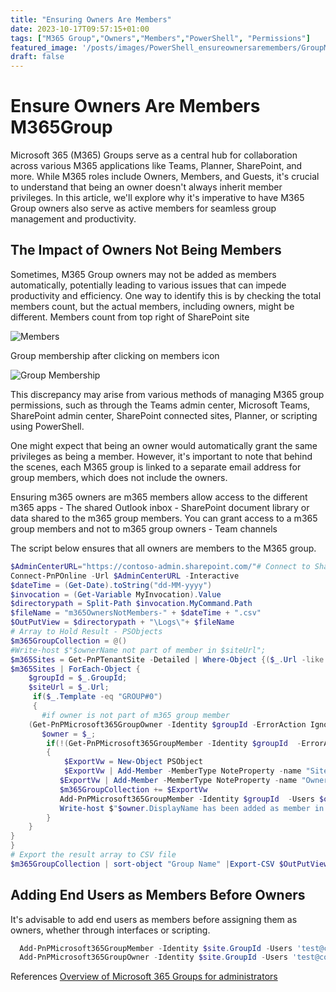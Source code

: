 ```yaml
---
title: "Ensuring Owners Are Members"
date: 2023-10-17T09:57:15+01:00
tags: ["M365 Group","Owners","Members","PowerShell", "Permissions"]
featured_image: '/posts/images/PowerShell_ensureownersaremembers/GroupMembership.png'
draft: false
---
```


# Ensure Owners Are Members M365Group

Microsoft 365 (M365) Groups serve as a central hub for collaboration across various M365 applications like Teams, Planner, SharePoint, and more. While M365 roles include Owners, Members, and Guests, it's crucial to understand that being an owner doesn't always inherit member privileges. In this article, we'll explore why it's imperative to have M365 Group owners also serve as active members for seamless group management and productivity.

## The Impact of Owners Not Being Members

Sometimes, M365 Group owners may not be added as members automatically, potentially leading to various issues that can impede productivity and efficiency. One way to identify this is by checking the total members count, but the actual members, including owners, might be different. 
Members count from top right of SharePoint site

![Members](../images/PowerShell_ensureownersaremembers/members.png)

Group membership after clicking on members icon

![Group Membership](../images/PowerShell_ensureownersaremembers/GroupMembership.png)

This discrepancy may arise from various methods of managing M365 group permissions, such as through the Teams admin center, Microsoft Teams, SharePoint admin center, SharePoint connected sites, Planner, or scripting using PowerShell.

One might expect that being an owner would automatically grant the same privileges as being a member. However, it's important to note that behind the scenes, each M365 group is linked to a separate email address for group members, which does not include the owners.

Ensuring m365 owners are m365 members allow access to the different m365 apps 
    - The shared Outlook inbox
    - SharePoint document library or data shared to the m365 group members. You can grant access to a m365 group members and not to m365 group owners 
    - Team channels 

The script below ensures that all owners are members to the M365 group.

```powerShell
$AdminCenterURL="https://contoso-admin.sharepoint.com/"# Connect to SharePoint Online admin center
Connect-PnPOnline -Url $AdminCenterURL -Interactive
$dateTime = (Get-Date).toString("dd-MM-yyyy")
$invocation = (Get-Variable MyInvocation).Value
$directorypath = Split-Path $invocation.MyCommand.Path
$fileName = "m365OwnersNotMembers-" + $dateTime + ".csv"
$OutPutView = $directorypath + "\Logs\"+ $fileName
# Array to Hold Result - PSObjects
$m365GroupCollection = @()
#Write-host $"$ownerName not part of member in $siteUrl";
$m365Sites = Get-PnPTenantSite -Detailed | Where-Object {($_.Url -like '*/TEST-*'-or $_.Template -eq 'TEAMCHANNEL#1') -and $_.Template -ne 'RedirectSite#0' }
$m365Sites | ForEach-Object {   
    $groupId = $_.GroupId;
    $siteUrl = $_.Url;
     if($_.Template -eq "GROUP#0")
     {
       #if owner is not part of m365 group member
    (Get-PnPMicrosoft365GroupOwner -Identity $groupId -ErrorAction Ignore) | foreach-object {
       $owner = $_;
        if(!(Get-PnPMicrosoft365GroupMember -Identity $groupId  -ErrorAction Ignore| Where-Object {$_.DisplayName -eq $owner.DisplayName}))
        {
            $ExportVw = New-Object PSObject
            $ExportVw | Add-Member -MemberType NoteProperty -name "Site URL" -value $siteUrl
           $ExportVw | Add-Member -MemberType NoteProperty -name "Owner Name" -value $owner.DisplayName
           $m365GroupCollection += $ExportVw
           Add-PnPMicrosoft365GroupMember -Identity $groupId  -Users $owner.Email
           Write-host $"$owner.DisplayName has been added as member in $siteUrl";
        }
    }
}
}
# Export the result array to CSV file
$m365GroupCollection | sort-object "Group Name" |Export-CSV $OutPutView -Force -NoTypeInformation
```

## Adding End Users as Members Before Owners

It's advisable to add end users as members before assigning them as owners, whether through interfaces or scripting.

```powerShell
  Add-PnPMicrosoft365GroupMember -Identity $site.GroupId -Users 'test@contoso.onmicrosoft.com'
  Add-PnPMicrosoft365GroupOwner -Identity $site.GroupId -Users 'test@contoso.onmicrosoft.com'
```

References
[Overview of Microsoft 365 Groups for administrators](https://learn.microsoft.com/en-us/microsoft-365/admin/create-groups/office-365-groups?view=o365-worldwide)

